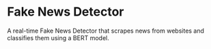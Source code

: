 # Fake News Detector 
 A real-time Fake News Detector that scrapes news from websites and classifies them using a BERT model.
